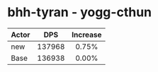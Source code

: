 # bhh-tyran - yogg-cthun
| Actor | DPS | Increase |
|---|:---:|:---:|
|new|137968|0.75%|
|Base|136938|0.00%|
